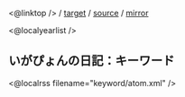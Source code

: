 <@linktop /> 
/ [target](${settings.baseurl}/keyword/index.html) 
/ [source](https://github.com/igapyon/diary/blob/gh-pages/memo/keyword.html.src.md) 
/ [mirror](http://www.igapyon.jp/igapyon/diary/idxkeyword.html) 

<@localyearlist />

## いがぴょんの日記：キーワード

<@localrss filename="keyword/atom.xml" />
